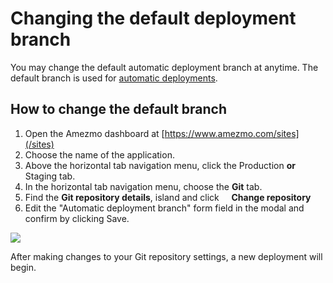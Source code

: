 # Changing the default deployment branch

You may change the default automatic deployment branch at anytime. The default
branch is used for [automatic deployments](/docs/deployments).

## How to change the default branch

1. Open the Amezmo dashboard at [https://www.amezmo.com/sites](/sites)
2. Choose the name of the application.
3. Above the horizontal tab navigation menu, click the Production **or** Staging tab.
4. In the horizontal tab navigation menu, choose the **Git** tab.
5. Find the **Git repository details**, island and click &nbsp;<i style="color:#586f90" class="fas fa-ellipsis-h"></i>&nbsp;&nbsp;
<i style="color:#586f90" class="fas fa-small fa-chevron-right"></i> **Change repository**
6. Edit the "Automatic deployment branch" form field in the modal and confirm by clicking Save.

 <img class="img-enlargable" src="https://s3.us-east-2.amazonaws.com/static.amezmo.net/change-automatic-deployment-branch.png" />


After making changes to your Git repository settings, a new deployment will begin.

